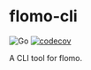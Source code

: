 # flomo-cli

![Go](https://github.com/geekdada/flomo-cli/workflows/Go/badge.svg)
[![codecov](https://codecov.io/gh/geekdada/flomo-cli/branch/master/graph/badge.svg?token=FJ3Y2ZB8YS)](https://codecov.io/gh/geekdada/flomo-cli)

A CLI tool for flomo.

